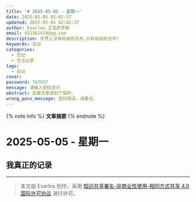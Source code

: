 ```yaml
---
title: '# 2025-05-05 - 星期一'
date: 2025-05-05 02:02:37
updated: 2025-05-05 02:02:37
author: Exarlos 艾克萨罗斯
email: 452361419@qq.com
description: 世界上没有低级的法术,只有低级的法师!
keywords: 日记
categories:
  - 日记
  - 生活记录
tags:
  - 日记
cover: 
password: 747937
message: 请输入密码访问
abstract: 这篇文章受到了保护。
wrong_pass_message: 密码错误，请重试。
---
```

<!-- 在此处添加文章摘要 -->
{% note info %}
**文章摘要**
{% endnote %}

<!-- more -->

# 2025-05-05 - 星期一

## 我真正的记录


---
> 本文由 Exarlos 创作，采用 [知识共享署名-非商业性使用-相同方式共享 4.0 国际许可协议](http://creativecommons.org/licenses/by-nc-sa/4.0/) 进行许可。

<!-- Obsidian 元数据 (不会影响 Hexo 解析) -->
<!-- 
创建时间: 2025-05-05-星期一 02:02 
year: 2025
month: 05
week: 19
day: 05
-->